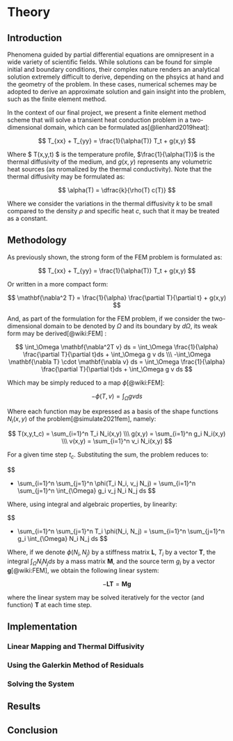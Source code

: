 # __Theory__

## __Introduction__

Phenomena guided by partial differential equations are omnipresent in a wide variety of scientific fields. While solutions can be found for simple initial and boundary conditions, their complex nature renders an analytical solution extremely difficult to derive, depending on the phsyics at hand and the geometry of the problem. In these cases, numerical schemes may be adopted to derive an approximate solution and gain insight into the problem, such as the finite element method. 

In the context of our final project, we present a finite element method scheme that will solve a transient heat conduction problem in a two-dimensional domain, which can be formulated as[@lienhard2019heat]:

$$
T_{xx} + T_{yy} = \frac{1}{\alpha(T)} T_t + g(x,y)
$$

Where $ T(x,y,t) $ is the temperature profile, $\frac{1}{\alpha(T)}$ is the thermal diffusivity of the medium, and $g(x,y)$ represents any volumetric heat sources (as nromalized by the thermal conductivity). Note that the thermal diffusivity may be formulated as:

$$
\alpha(T) = \dfrac{k}{\rho(T) c(T)} 
$$

Where we consider the variations in the thermal diffusivity $k$ to be small compared to the density $\rho$ and specific heat $c$, such that it may be treated as a constant.

## __Methodology__

As previously shown, the strong form of the FEM problem is formulated as:

$$
T_{xx} + T_{yy} = \frac{1}{\alpha(T)} T_t + g(x,y)
$$

Or written in a more compact form:

$$
\mathbf{\nabla^2 T} = \frac{1}{\alpha} \frac{\partial T}{\partial t} + g(x,y)
$$

And, as part of the formulation for the FEM problem, if we consider the two-dimensional domain to be denoted by $\Omega$ and its boundary by $d\Omega$, its weak form may be derived[@wiki:FEM] :

$$
\int_\Omega  \mathbf{\nabla^2T v} ds = \int_\Omega \frac{1}{\alpha} \frac{\partial T}{\partial t}ds + \int_\Omega g v ds \\\
-\int_\Omega  \mathbf{\nabla T} \cdot \mathbf{\nabla v} ds = \int_\Omega \frac{1}{\alpha} \frac{\partial T}{\partial t}ds + \int_\Omega g v ds
$$

Which may be simply reduced to a map $\phi$[@wiki:FEM]:

$$
-\phi(T,v) = \int_\Omega gv ds
$$

Where each function may be expressed as a basis of the shape functions $N_i(x,y)$ of the problem[@simulate2021fem], namely:

$$
T(x,y,t_c) = \sum_{i=1}^n T_i N_i(x,y) \\\
g(x,y) = \sum_{i=1}^n g_i N_i(x,y) \\\
v(x,y) = \sum_{i=1}^n v_i N_i(x,y) 
$$

For a given time step $t_c$. Substituting the sum, the problem reduces to:

$$
- \sum_{i=1}^n  \sum_{j=1}^n \phi(T_i N_i, v_j N_j) = \sum_{i=1}^n  \sum_{j=1}^n \int_{\Omega} g_i v_j N_i N_j ds
$$

Where, using integral and algebraic properties, by linearity:

$$
- \sum_{i=1}^n  \sum_{j=1}^n T_i \phi(N_i, N_j) = \sum_{i=1}^n  \sum_{j=1}^n g_i \int_{\Omega}  N_i N_j ds
$$

Where, if we denote $\phi(N_i, N_j)$ by a stiffness matrix $\mathbf{L}$, $T_i$ by a vector $\mathbf{T}$, the integral $\int_{\Omega}  N_i N_j ds$ by a mass matrix $\mathbf{M}$, and the source term $g_i$ by a vector $\mathbf{g}$[@wiki:FEM], we obtain the following linear system:

$$
-\mathbf{L} \mathbf{T} = \mathbf{M} \mathbf{g} 
$$

where the linear system may be solved iteratively for the vector (and function) $\mathbf{T}$ at each time step.





## __Implementation__

### __Linear Mapping and Thermal Diffusivity__

### __Using the Galerkin Method of Residuals__

### __Solving the System__



## __Results__

## __Conclusion__